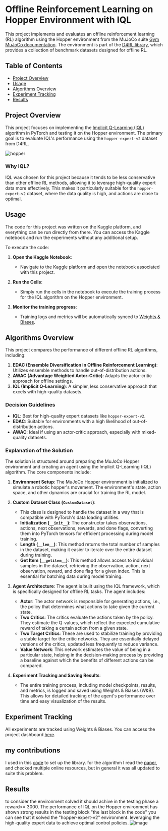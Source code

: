 
# Offline Reinforcement Learning on Hopper Environment with IQL

This project implements and evaluates an offline reinforcement learning (RL) algorithm using the Hopper environment from the MuJoCo suite [Gym MuJoCo documentation](https://www.gymlibrary.dev/environments/mujoco/hopper/). The environment is part of the [D4RL library](https://github.com/Farama-Foundation/D4RL), which provides a collection of benchmark datasets designed for offline RL.

## Table of Contents

- [Project Overview](#project-overview)
- [Usage](#usage)
- [Algorithms Overview](#algorithms-overview)
- [Experiment Tracking](#experiment-tracking)
- [Results](#results)

## Project Overview

This project focuses on implementing the [Implicit Q-Learning (IQL)](https://arxiv.org/abs/2110.06169) algorithm in PyTorch and testing it on the Hopper environment. The primary goal is to evaluate IQL's performance using the `hopper-expert-v2` dataset from D4RL.

![hopper](https://github.com/user-attachments/assets/03a47f98-74f3-4dfa-a4a1-b7bd5df73fa4)

### Why IQL?

IQL was chosen for this project because it tends to be less conservative than other offline RL methods, allowing it to leverage high-quality expert data more effectively. This makes it particularly suitable for the `hopper-expert-v2` dataset, where the data quality is high, and actions are close to optimal.

## Usage

The code for this project was written on the Kaggle platform, and everything can be run directly from there. You can access the Kaggle notebook and run the experiments without any additional setup.

To execute the code:

1. **Open the Kaggle Notebook**:
   - Navigate to the Kaggle platform and open the notebook associated with this project.

2. **Run the Cells**:
   - Simply run the cells in the notebook to execute the training process for the IQL algorithm on the Hopper environment.

3. **Monitor the training progress**:
   - Training logs and metrics will be automatically synced to [Weights & Biases](https://wandb.ai/anwar96ibrahim-student/offline-RL?nw=nwuseranwar96ibrahim).

## Algorithms Overview

This project compares the performance of different offline RL algorithms, including:

1. **EDAC (Ensemble Diversification in Offline Reinforcement Learning)**: Utilizes ensemble methods to handle out-of-distribution actions.
2. **AWAC (Advantage Weighted Actor-Critic)**: Adapts the actor-critic approach for offline settings.
3. **IQL (Implicit Q-Learning)**: A simpler, less conservative approach that excels with high-quality datasets.

### Decision Guidelines

- **IQL**: Best for high-quality expert datasets like `hopper-expert-v2`.
- **EDAC**: Suitable for environments with a high likelihood of out-of-distribution actions.
- **AWAC**: Ideal if using an actor-critic approach, especially with mixed-quality datasets.

### Explanation of the Solution

The solution is structured around preparing the MuJoCo Hopper environment and creating an agent using the Implicit Q-Learning (IQL) algorithm. The core components include:

1. **Environment Setup**: The MuJoCo Hopper environment is initialized to simulate a robotic hopper's movement. The environment's state, action space, and other dynamics are crucial for training the RL model.

2. **Custom Dataset Class (`CustomDataset`)**: 
   - This class is designed to handle the dataset in a way that is compatible with PyTorch's data loading utilities.
   - **Initialization (`__init__`)**: The constructor takes observations, actions, next observations, rewards, and done flags, converting them into PyTorch tensors for efficient processing during model training.
   - **Length (`__len__`)**: This method returns the total number of samples in the dataset, making it easier to iterate over the entire dataset during training.
   - **Get Item (`__getitem__`)**: This method allows access to individual samples in the dataset, retrieving the observation, action, next observation, reward, and done flag for a given index. This is essential for batching data during model training.

3. **Agent Architecture**: The agent is built using the IQL framework, which is specifically designed for offline RL tasks. The agent includes:
   - **Actor**: The actor network is responsible for generating actions, i.e., the policy that determines what actions to take given the current state.
   - **Two Critics**: The critics evaluate the actions taken by the policy. They estimate the Q-values, which reflect the expected cumulative reward of taking a certain action from a given state.
   - **Two Target Critics**: These are used to stabilize training by providing a stable target for the critic networks. They are essentially delayed versions of the critics, updated less frequently to reduce variance.
   - **Value Network**: This network estimates the value of being in a particular state, helping in the decision-making process by providing a baseline against which the benefits of different actions can be compared.

4. **Experiment Tracking and Saving Results**: 
   - The entire training process, including model checkpoints, results, and metrics, is logged and saved using Weights & Biases (W&B). This allows for detailed tracking of the agent's performance over time and easy visualization of the results.

## Experiment Tracking

All experiments are tracked using Weights & Biases. You can access the project dashboard [here](https://wandb.ai/anwar96ibrahim-student/offline-RL?nw=nwuseranwar96ibrahim).

## my contributions

I used in this [code](https://www.kaggle.com/code/mmdalix/openai-gym-mujoco-env-setup-and-training-2022) to set up the library.
for the algorithm I read the [paper](https://arxiv.org/pdf/2110.06169), and checked multiple online resources, but in general it was all updated to suite this problem.

## Results

to consider the environment solved it should achive in the testing phase a reward>= 3000.
The performance of IQL on the Hopper environment has shown strong results in the testing block "the last block in the code" you can see that it solved the "hopper-expert-v2" environment. leveraging the high-quality expert data to achieve optimal control policies.
![image](https://github.com/user-attachments/assets/f430782f-53bd-4d54-8508-c3d9cfe3d690)


